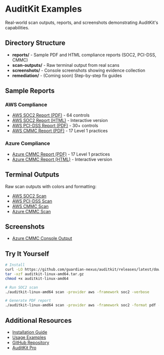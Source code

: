 # AuditKit Examples

Real-world scan outputs, reports, and screenshots demonstrating AuditKit's capabilities.

## Directory Structure

- **reports/** - Sample PDF and HTML compliance reports (SOC2, PCI-DSS, CMMC)
- **scan-outputs/** - Raw terminal output from real scans
- **screenshots/** - Console screenshots showing evidence collection
- **remediation/** - (Coming soon) Step-by-step fix guides

## Sample Reports

### AWS Compliance
- [AWS SOC2 Report (PDF)](./reports/sample-aws-soc2-report.pdf) - 64 controls
- [AWS SOC2 Report (HTML)](https://guardian-nexus.github.io/auditkit/examples/reports/sample-aws-soc2-report.html) - Interactive version
- [AWS PCI-DSS Report (PDF)](./reports/sample-aws-pci-report.pdf) - 30+ controls  
- [AWS CMMC Report (PDF)](./reports/sample-aws-cmmc-report.pdf) - 17 Level 1 practices

### Azure Compliance
- [Azure CMMC Report (PDF)](./reports/sample-azure-cmmc-report.pdf) - 17 Level 1 practices
- [Azure CMMC Report (HTML)](https://guardian-nexus.github.io/auditkit/examples/reports/sample-azure-cmmc-report.html) - Interactive version

## Terminal Outputs

Raw scan outputs with colors and formatting:
- [AWS SOC2 Scan](./scan-outputs/aws-soc2-scan.txt)
- [AWS PCI-DSS Scan](./scan-outputs/aws-pci-scan.txt)
- [AWS CMMC Scan](./scan-outputs/aws-cmmc-scan.txt)
- [Azure CMMC Scan](./scan-outputs/azure-cmmc-scan.txt)

## Screenshots

- [Azure CMMC Console Output](./screenshots/azure-cmmc-scan-console-output-sample.png)

## Try It Yourself

```bash
# Install
curl -LO https://github.com/guardian-nexus/auditkit/releases/latest/download/auditkit-linux-amd64.tar.gz
tar -xzf auditkit-linux-amd64.tar.gz
chmod +x auditkit-linux-amd64

# Run SOC2 scan
./auditkit-linux-amd64 scan -provider aws -framework soc2 -verbose

# Generate PDF report
./auditkit-linux-amd64 scan -provider aws -framework soc2 -format pdf -output my-report.pdf
```

## Additional Resources

- [Installation Guide](../../README.md#installation)
- [Usage Examples](../../README.md#usage)
- [GitHub Repository](https://github.com/guardian-nexus/auditkit)
- [AuditKit Pro](https://guardian-nexus.github.io/auditkit/pro/)
